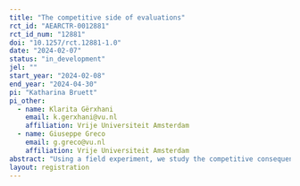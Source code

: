 ```yaml
---
title: "The competitive side of evaluations"
rct_id: "AEARCTR-0012881"
rct_id_num: "12881"
doi: "10.1257/rct.12881-1.0"
date: "2024-02-07"
status: "in_development"
jel: ""
start_year: "2024-02-08"
end_year: "2024-04-30"
pi: "Katharina Bruett"
pi_other:
  - name: Klarita Gërxhani
    email: k.gerxhani@vu.nl
    affiliation: Vrije Universiteit Amsterdam
  - name: Giuseppe Greco
    email: g.greco@vu.nl
    affiliation: Vrije Universiteit Amsterdam
abstract: "Using a field experiment, we study the competitive consequences of peer evaluations on gender differences."
layout: registration
---
```



